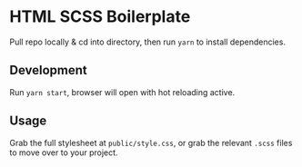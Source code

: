 # HTML SCSS Boilerplate

Pull repo locally & cd into directory, then run `yarn` to install dependencies.

## Development

Run `yarn start`, browser will open with hot reloading active.

## Usage

Grab the full stylesheet at `public/style.css`, or grab the relevant `.scss` files to move over to your project.
